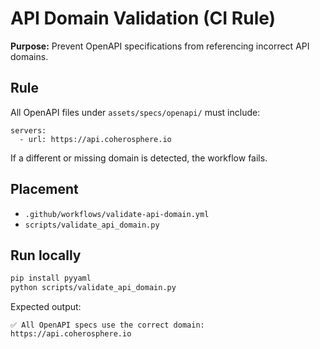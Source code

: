 # API Domain Validation (CI Rule)

**Purpose:** Prevent OpenAPI specifications from referencing incorrect API domains.

## Rule
All OpenAPI files under `assets/specs/openapi/` must include:
```
servers:
  - url: https://api.coherosphere.io
```
If a different or missing domain is detected, the workflow fails.

## Placement
- `.github/workflows/validate-api-domain.yml`
- `scripts/validate_api_domain.py`

## Run locally
```bash
pip install pyyaml
python scripts/validate_api_domain.py
```

Expected output:
```
✅ All OpenAPI specs use the correct domain: https://api.coherosphere.io
```
